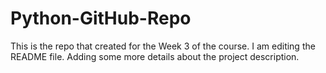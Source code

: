 # Python-GitHub-Repo
This is the repo that created for the Week 3 of the course.
I am editing the README file. Adding some more details about the project description.
